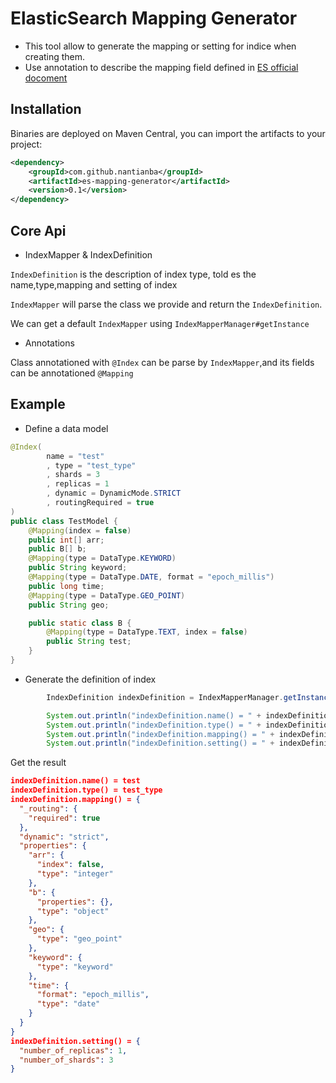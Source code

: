 # ElasticSearch Mapping Generator 

- This tool allow to generate the mapping or setting for indice when creating them.
- Use annotation to describe the mapping field defined in [ES official docoment](https://www.elastic.co/guide/en/elasticsearch/reference/current/mapping.html)

## Installation
Binaries are deployed on Maven Central, you can import the artifacts to your project:

```xml
<dependency>
    <groupId>com.github.nantianba</groupId>
    <artifactId>es-mapping-generator</artifactId>
    <version>0.1</version>
</dependency>
```
## Core Api
- IndexMapper & IndexDefinition

`IndexDefinition` is the description of index type, told es the name,type,mapping and setting of index 

`IndexMapper` will parse the class we provide and return the `IndexDefinition`.

We can get a default `IndexMapper` using `IndexMapperManager#getInstance`
- Annotations

Class annotationed with `@Index` can be parse by `IndexMapper`,and its fields can be annotationed `@Mapping`

## Example
- Define a data model
```java
@Index(
        name = "test"
        , type = "test_type"
        , shards = 3
        , replicas = 1
        , dynamic = DynamicMode.STRICT
        , routingRequired = true
)
public class TestModel {
    @Mapping(index = false)
    public int[] arr;
    public B[] b;
    @Mapping(type = DataType.KEYWORD)
    public String keyword;
    @Mapping(type = DataType.DATE, format = "epoch_millis")
    public long time;
    @Mapping(type = DataType.GEO_POINT)
    public String geo;

    public static class B {
        @Mapping(type = DataType.TEXT, index = false)
        public String test;
    }
}
```
- Generate the definition of index
```java
        IndexDefinition indexDefinition = IndexMapperManager.getInstance().mapping(TestModel.class);

        System.out.println("indexDefinition.name() = " + indexDefinition.name());
        System.out.println("indexDefinition.type() = " + indexDefinition.type());
        System.out.println("indexDefinition.mapping() = " + indexDefinition.mapping());
        System.out.println("indexDefinition.setting() = " + indexDefinition.setting());
```
Get the result 
```json
indexDefinition.name() = test
indexDefinition.type() = test_type
indexDefinition.mapping() = {
  "_routing": {
    "required": true
  },
  "dynamic": "strict",
  "properties": {
    "arr": {
      "index": false,
      "type": "integer"
    },
    "b": {
      "properties": {},
      "type": "object"
    },
    "geo": {
      "type": "geo_point"
    },
    "keyword": {
      "type": "keyword"
    },
    "time": {
      "format": "epoch_millis",
      "type": "date"
    }
  }
}
indexDefinition.setting() = {
  "number_of_replicas": 1,
  "number_of_shards": 3
}

```
